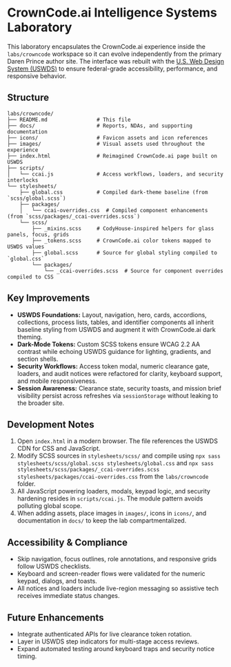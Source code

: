 # CrownCode.ai Intelligence Systems Laboratory

This laboratory encapsulates the CrownCode.ai experience inside the `labs/crowncode` workspace so it can evolve independently from the primary Daren Prince author site. The interface was rebuilt with the [U.S. Web Design System (USWDS)](https://designsystem.digital.gov) to ensure federal-grade accessibility, performance, and responsive behavior.

## Structure

```
labs/crowncode/
├── README.md                # This file
├── docs/                    # Reports, NDAs, and supporting documentation
├── icons/                   # Favicon assets and icon references
├── images/                  # Visual assets used throughout the experience
├── index.html               # Reimagined CrownCode.ai page built on USWDS
├── scripts/
│   └── ccai.js              # Access workflows, loaders, and security interlocks
└── stylesheets/
    ├── global.css           # Compiled dark-theme baseline (from `scss/global.scss`)
    ├── packages/
    │   └── ccai-overrides.css  # Compiled component enhancements (from `scss/packages/_ccai-overrides.scss`)
    └── scss/
        ├── _mixins.scss     # CodyHouse-inspired helpers for glass panels, focus, grids
        ├── _tokens.scss     # CrownCode.ai color tokens mapped to USWDS values
        ├── global.scss      # Source for global styling compiled to `global.css`
        └── packages/
            └── _ccai-overrides.scss  # Source for component overrides compiled to CSS
```

## Key Improvements

- **USWDS Foundations:** Layout, navigation, hero, cards, accordions, collections, process lists, tables, and identifier components all inherit baseline styling from USWDS and augment it with CrownCode.ai dark theming.
- **Dark-Mode Tokens:** Custom SCSS tokens ensure WCAG 2.2 AA contrast while echoing USWDS guidance for lighting, gradients, and section shells.
- **Security Workflows:** Access token modal, numeric clearance gate, loaders, and audit notices were refactored for clarity, keyboard support, and mobile responsiveness.
- **Session Awareness:** Clearance state, security toasts, and mission brief visibility persist across refreshes via `sessionStorage` without leaking to the broader site.

## Development Notes

1. Open `index.html` in a modern browser. The file references the USWDS CDN for CSS and JavaScript.
2. Modify SCSS sources in `stylesheets/scss/` and compile using `npx sass stylesheets/scss/global.scss stylesheets/global.css` and `npx sass stylesheets/scss/packages/_ccai-overrides.scss stylesheets/packages/ccai-overrides.css` from the `labs/crowncode` folder.
3. All JavaScript powering loaders, modals, keypad logic, and security hardening resides in `scripts/ccai.js`. The module pattern avoids polluting global scope.
4. When adding assets, place images in `images/`, icons in `icons/`, and documentation in `docs/` to keep the lab compartmentalized.

## Accessibility & Compliance

- Skip navigation, focus outlines, role annotations, and responsive grids follow USWDS checklists.
- Keyboard and screen-reader flows were validated for the numeric keypad, dialogs, and toasts.
- All notices and loaders include live-region messaging so assistive tech receives immediate status changes.

## Future Enhancements

- Integrate authenticated APIs for live clearance token rotation.
- Layer in USWDS step indicators for multi-stage access reviews.
- Expand automated testing around keyboard traps and security notice timing.

